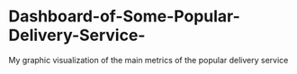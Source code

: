 # Dashboard-of-Some-Popular-Delivery-Service-
My graphic visualization of the main metrics of the popular delivery service
